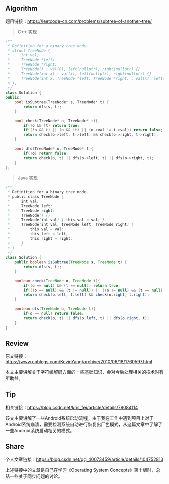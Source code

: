 ## Algorithm
题目链接：<https://leetcode-cn.com/problems/subtree-of-another-tree/>
> C++ 实现
```c++
/**
 * Definition for a binary tree node.
 * struct TreeNode {
 *     int val;
 *     TreeNode *left;
 *     TreeNode *right;
 *     TreeNode() : val(0), left(nullptr), right(nullptr) {}
 *     TreeNode(int x) : val(x), left(nullptr), right(nullptr) {}
 *     TreeNode(int x, TreeNode *left, TreeNode *right) : val(x), left(left), right(right) {}
 * };
 */
class Solution {
public:
    bool isSubtree(TreeNode* s, TreeNode* t) {
        return dfs(s, t);
    }
    
    bool check(TreeNode* o, TreeNode* t){
        if(!o && !t) return true;
        if((!o && t) || (o && !t) || (o->val != t->val)) return false;
        return check(o->left, t->left) && check(o->right, t->right);
    }
    
    bool dfs(TreeNode* o, TreeNode* t){
        if(!o) return false;
        return check(o, t) || dfs(o->left, t) || dfs(o->right, t);
    }
};
```
> Java 实现
```java
/**
 * Definition for a binary tree node.
 * public class TreeNode {
 *     int val;
 *     TreeNode left;
 *     TreeNode right;
 *     TreeNode() {}
 *     TreeNode(int val) { this.val = val; }
 *     TreeNode(int val, TreeNode left, TreeNode right) {
 *         this.val = val;
 *         this.left = left;
 *         this.right = right;
 *     }
 * }
 */
class Solution {
    public boolean isSubtree(TreeNode s, TreeNode t) {
        return dfs(s, t);
    }
    
    boolean check(TreeNode o, TreeNode t){
        if((o == null) && (t == null)) return true;
        if(((o == null) && (t != null)) || ((o != null) && (t == null)) || (o.val != t.val)) return false;
        return check(o.left, t.left) && check(o.right, t.right);
    }
    
    boolean dfs(TreeNode o, TreeNode t){
        if(o == null) return false;
        return check(o, t) || dfs(o.left, t) || dfs(o.right, t);
    }
}
```

##  Review 
原文链接：<https://www.cnblogs.com/KevinYang/archive/2010/06/18/1760597.html>

本文主要讲解关于字符编解码方面的一些基础知识，会对今后处理相关的技术时有所助益。

##  Tip 
相关链接：<https://blog.csdn.net/kris_fei/article/details/78084114>

该文主要讲解了一些Android系统启动流程，由于我在工作中遇到项目上对于Android系统崩溃，需要检测系统自动进行恢复出厂色模式，从这篇文章中了解了一些Android系统启动相关的模式。

##  Share 
个人文章链接：<https://blog.csdn.net/qq_40073459/article/details/104752813>

上述链接中的文章是自己在学习《Operating System Concepts》第十版时，总结一些关于同步问题的讨论。

